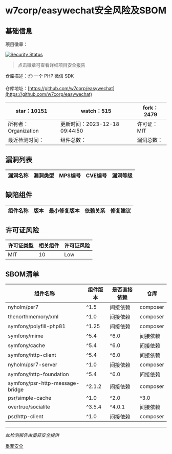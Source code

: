 # w7corp/easywechat安全风险及SBOM

## 基础信息

项目徽章：

[![Security Status](https://www.murphysec.com/platform3/v31/badge/1736821153288114176.svg)](https://www.murphysec.com/console/report/1736821153233588224/1736821153288114176)

> 点击徽章可查看详细项目安全报告

仓库描述：📦 一个 PHP 微信 SDK

仓库地址：[https://github.com/w7corp/easywechat](https://github.com/w7corp/easywechat)

| star：10151 | watch：515 | fork：2479 |
| ----------- | -------------- | ------------ |
| 所有者：Organization | 更新时间：2023-12-18 09:44:50 | 许可证：MIT |
| 最近检测时间： | 组件总数： | 漏洞总数： |




## 漏洞列表

| 漏洞名称 | 漏洞类型 | MPS编号 | CVE编号 | 漏洞等级 |
| ------- | ------ | ------- | ------ | ----- |





## 缺陷组件

| 组件名称 | 版本 | 最小修复版本 | 依赖关系 | 修复建议 |
| -------- | ---- | ------------ | -------- | -------- |





## 许可证风险

| 许可证类型 | 相关组件 | 许可证风险 |
| ---------- | -------- | ---------- |
|MIT|10|Low|




## SBOM清单

| 组件名称 | 组件版本 | 是否直接依赖 | 仓库 |
| -------- | -------- | ------------ | ---- |
|nyholm/psr7|^1.5|间接依赖|composer|
|thenorthmemory/xml|^1.0|间接依赖|composer|
|symfony/polyfill-php81|^1.25|间接依赖|composer|
|symfony/mime|^5.4|^6.0|间接依赖|composer|
|symfony/cache|^5.4|^6.0|间接依赖|composer|
|symfony/http-client|^5.4|^6.0|间接依赖|composer|
|nyholm/psr7-server|^1.0|间接依赖|composer|
|symfony/http-foundation|^5.4|^6.0|间接依赖|composer|
|symfony/psr-http-message-bridge|^2.1.2|间接依赖|composer|
|psr/simple-cache|^1.0|^2.0|^3.0|间接依赖|composer|
|overtrue/socialite|^3.5.4|^4.0.1|间接依赖|composer|
|psr/http-client|^1.0|间接依赖|composer|


------

*此检测报告由墨菲安全提供*

[墨菲安全](www.murphysec.com)